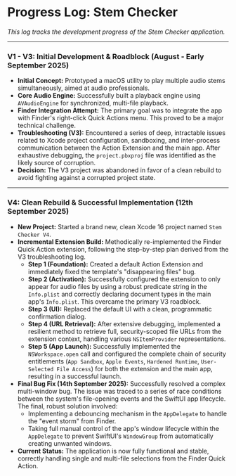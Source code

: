# Progress Log: Stem Checker

_This log tracks the development progress of the Stem Checker application._

---

### **V1 - V3: Initial Development & Roadblock (August - Early September 2025)**

-   **Initial Concept:** Prototyped a macOS utility to play multiple audio stems simultaneously, aimed at audio professionals.
-   **Core Audio Engine:** Successfully built a playback engine using `AVAudioEngine` for synchronized, multi-file playback.
-   **Finder Integration Attempt:** The primary goal was to integrate the app with Finder's right-click Quick Actions menu. This proved to be a major technical challenge.
-   **Troubleshooting (V3):** Encountered a series of deep, intractable issues related to Xcode project configuration, sandboxing, and inter-process communication between the Action Extension and the main app. After exhaustive debugging, the `project.pbxproj` file was identified as the likely source of corruption.
-   **Decision:** The V3 project was abandoned in favor of a clean rebuild to avoid fighting against a corrupted project state.

---

### **V4: Clean Rebuild & Successful Implementation (12th September 2025)**

-   **New Project:** Started a brand new, clean Xcode 16 project named `Stem Checker V4`.
-   **Incremental Extension Build:** Methodically re-implemented the Finder Quick Action extension, following the step-by-step plan derived from the V3 troubleshooting log.
    -   **Step 1 (Foundation):** Created a default Action Extension and immediately fixed the template's "disappearing files" bug.
    -   **Step 2 (Activation):** Successfully configured the extension to only appear for audio files by using a robust predicate string in the `Info.plist` and correctly declaring document types in the main app's `Info.plist`. This overcame the primary V3 roadblock.
    -   **Step 3 (UI):** Replaced the default UI with a clean, programmatic confirmation dialog.
    -   **Step 4 (URL Retrieval):** After extensive debugging, implemented a resilient method to retrieve full, security-scoped file URLs from the extension context, handling various `NSItemProvider` representations.
    -   **Step 5 (App Launch):** Successfully implemented the `NSWorkspace.open` call and configured the complete chain of security entitlements (`App Sandbox`, `Apple Events`, `Hardened Runtime`, `User-Selected File Access`) for both the extension and the main app, resulting in a successful launch.
-   **Final Bug Fix (14th September 2025):** Successfully resolved a complex multi-window bug. The issue was traced to a series of race conditions between the system's file-opening events and the SwiftUI app lifecycle. The final, robust solution involved:
    -   Implementing a debouncing mechanism in the `AppDelegate` to handle the "event storm" from Finder.
    -   Taking full manual control of the app's window lifecycle within the `AppDelegate` to prevent SwiftUI's `WindowGroup` from automatically creating unwanted windows.
-   **Current Status:** The application is now fully functional and stable, correctly handling single and multi-file selections from the Finder Quick Action.
